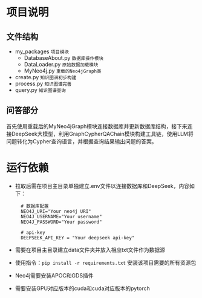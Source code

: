# 项目说明

## 文件结构

- my_packages         `项目模块`
  - DatabaseAbout.py    `数据库操作模块`
  - DataLoader.py       `原始数据加载模块`
  - MyNeo4j.py          `重载的Neo4jGraph类`
- create.py           `知识图谱初步构建`
- process.py          `知识图谱完善`
- query.py            `知识图谱查询`


## 问答部分

首先使用重载后的MyNeo4jGraph模块连接数据库并更新数据库结构，接下来连接DeepSeek大模型，利用GraphCypherQAChain模块构建工具链，使用LLM将问题转化为Cypher查询语言，并根据查询结果输出问题的答案。


# 运行依赖

- 拉取后需在项目主目录单独建立.env文件以连接数据库和DeepSeek，内容如下：

        # 数据库配置
        NEO4J_URI="Your neo4j URI"
        NEO4J_USERNAME="Your username"
        NEO4J_PASSWORD="Your password"

        # api-key
        DEEPSEEK_API_KEY = "Your deepseek api-key"

- 需要在项目主目录建立data文件夹并放入相应txt文件作为数据源

- 使用指令：`pip install -r requirements.txt` 安装该项目需要的所有资源包

- Neo4j需要安装APOC和GDS插件
  
- 需要安装GPU对应版本的cuda和cuda对应版本的pytorch
